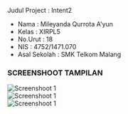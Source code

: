 Judul Project : Intent2

- Nama          : Mileyanda Qurrota A'yun
- Kelas         : XIRPL5
- No.Urut       : 18
- NIS           : 4752/1471.070
- Asal Sekolah  : SMK Telkom Malang

### SCREENSHOOT TAMPILAN
![Screenshoot 1](https://s17.postimg.org/hnezqiv9r/intent2_1.jpg)<br>
![Screenshoot 1](https://s17.postimg.org/hnezqiv9r/intent2_1.jpg)<br>
![Screenshoot 1](https://s18.postimg.org/nxynjypi1/intent2_3.jpg)<br>

